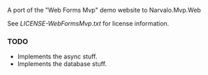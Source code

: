 ﻿
A port of the "Web Forms Mvp" demo website to Narvalo.Mvp.Web 

See _LICENSE-WebFormsMvp.txt_ for license information.

### TODO

- Implements the async stuff.
- Implements the database stuff.

